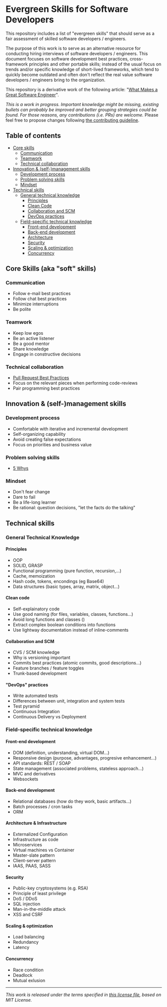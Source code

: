 # Evergreen Skills for Software Developers
This repository includes a list of "evergreen skills" that should serve as a fair assessment of skilled software developers / engineers.

The purpose of this work is to serve as an alternative resource for conducting hiring interviews of software developers / engineers. This document focuses on software development best practices, cross-framework principles and other portable skills; instead of the usual focus on trends and/or specific knowledge of short-lived frameworks, which tend to quickly become outdated and often don't reflect the real value software developers / engineers bring to the organization.

This repository is a derivative work of the following article: "[What Makes a Great Software Engineer](https://www.romenrg.com/blog/2018/12/29/what-makes-a-great-software-engineer)".

_This is a work in progress. Important knowledge might be missing, existing bullets can probably be improved and better grouping strategies could be found. For those reasons, any contributions (i.e. PRs) are welcome._ Please feel free to propose changes following [the contributing guideline](CONTRIBUTING.md).

## Table of contents

- [Core skills](#core-skills-aka-soft-skills)
  - [Communication](#communication)
  - [Teamwork](#teamwork)
  - [Technical collaboration](#technical-collaboration)
- [Innovation & (self-)management skills](#innovation--self-management-skills)
  - [Development process](#development-process)
  - [Problem solving skills](#problem-solving-skills)
  - [Mindset](#mindset)
- [Technical skills](#technical-skills)
  - [General technical knowledge](#general-technical-knowledge)
    - [Principles](#principles)
    - [Clean Code](#clean-code)
    - [Collaboration and SCM](#collaboration-and-SCM)
    - [DevOps practices](#devops-practices)
  - [Field-specific technical knowledge](#field-specific-technical-knowledge)
    - [Front-end development](#front-end-development)
    - [Back-end development](#back-end-development)
    - [Architecture](#architecture--infrastructure)
    - [Security](#security)
    - [Scaling & optimization](#scaling--optimization)
    - [Concurrency](#concurrency)


## Core Skills (aka "soft" skills)

### Communication

* Follow e-mail best practices
* Follow chat best practices
* Minimize interruptions
* Be polite

### Teamwork

* Keep low egos
* Be an active listener
* Be a good mentor
* Share knowledge
* Engage in constructive decisions

### Technical collaboration
* [Pull Request Best Practices](https://blog.github.com/2015-01-21-how-to-write-the-perfect-pull-request/)
* Focus on the relevant pieces when performing code-reviews
* Pair programming best practices

## Innovation & (self-)management skills

### Development process

* Comfortable with iterative and incremental development
* Self-organizing capability
* Avoid creating false expectations
* Focus on priorities and business value

### Problem solving skills

* [5 Whys](http://en.wikipedia.org/wiki/5_Whys)

### Mindset

* Don't fear change
* Dare to fail
* Be a life-long learner
* Be rational: question decisions, "let the facts do the talking"

## Technical skills

### General Technical Knowledge

#### Principles
 * OOP
 * SOLID, GRASP
 * Functional programming (pure function, recursion,...)
 * Cache, memoization
 * Hash code, tokens, encondings (eg Base64)
 * Data structures (basic types, array, matrix, object...)

#### Clean code
 * Self-explainatory code
 * Use good naming (for files, variables, classes, functions...)
 * Avoid long functions and classes ()
 * Extract complex boolean conditions into functions
 * Use lightway documentation instead of inline-comments

#### Collaboration and SCM
 * CVS / SCM knowledge
 * Why is versioning important
 * Commits best practices (atomic commits, good descriptions...)
 * Feature branches / feature toggles
 * Trunk-based development

#### "DevOps" practices
 * Write automated tests
 * Differences between unit, integration and system tests
 * Test pyramid
 * Continuous Integration
 * Continuous Delivery vs Deployment

### Field-specific technical knowledge

#### Front-end development
 * DOM (definition, understanding, virtual DOM...)
 * Responsive design (purpose, advantages, progresive enhancement...)
 * API standards: REST / SOAP
 * State management (associated problems, stateless approach...)
 * MVC and derivatives
 * Websockets

#### Back-end development
 * Relational databases (how do they work, basic artifacts...)
 * Batch processes / cron tasks
 * ORM

#### Architecture & Infrastructure
 * Externalized Configuration
 * Infrastructure as code
 * Microservices
 * Virtual machines vs Container
 * Master-slate pattern
 * Client-server pattern
 * IAAS, PAAS, SASS

#### Security
 * Public-key cryptosystems (e.g. RSA)
 * Principle of least privilege
 * DoS / DDoS
 * SQL injection
 * Man-in-the-middle attack
 * XSS and CSRF

#### Scaling & optimization
 * Load balancing
 * Redundancy
 * Latency

#### Concurrency
 * Race condition
 * Deadlock
 * Mutual exlusion

---

_This work is released under the terms specified in [this license file](LICENSE), based on MIT License._
